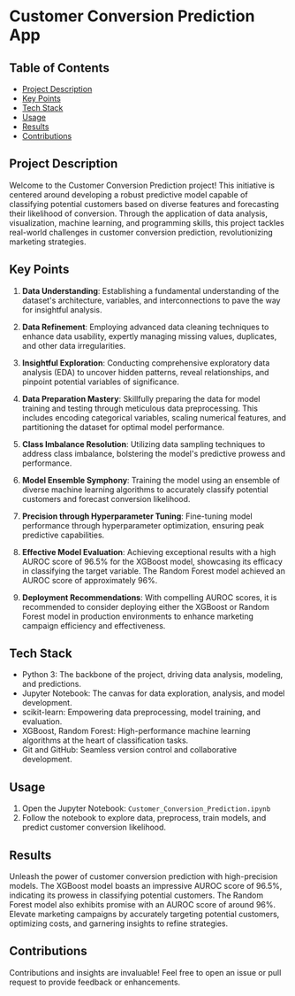 # Customer Conversion Prediction App


## Table of Contents
- [Project Description](#project-description)
- [Key Points](#key-points)
- [Tech Stack](#tech-stack)
- [Usage](#usage)
- [Results](#results)
- [Contributions](#contributions)


## Project Description
Welcome to the Customer Conversion Prediction project! This initiative is centered around developing a robust predictive model capable of classifying potential customers based on diverse features and forecasting their likelihood of conversion. Through the application of data analysis, visualization, machine learning, and programming skills, this project tackles real-world challenges in customer conversion prediction, revolutionizing marketing strategies.

## Key Points
1. **Data Understanding**: Establishing a fundamental understanding of the dataset's architecture, variables, and interconnections to pave the way for insightful analysis.

2. **Data Refinement**: Employing advanced data cleaning techniques to enhance data usability, expertly managing missing values, duplicates, and other data irregularities.

3. **Insightful Exploration**: Conducting comprehensive exploratory data analysis (EDA) to uncover hidden patterns, reveal relationships, and pinpoint potential variables of significance.

4. **Data Preparation Mastery**: Skillfully preparing the data for model training and testing through meticulous data preprocessing. This includes encoding categorical variables, scaling numerical features, and partitioning the dataset for optimal model performance.

5. **Class Imbalance Resolution**: Utilizing data sampling techniques to address class imbalance, bolstering the model's predictive prowess and performance.

6. **Model Ensemble Symphony**: Training the model using an ensemble of diverse machine learning algorithms to accurately classify potential customers and forecast conversion likelihood.

7. **Precision through Hyperparameter Tuning**: Fine-tuning model performance through hyperparameter optimization, ensuring peak predictive capabilities.

8. **Effective Model Evaluation**: Achieving exceptional results with a high AUROC score of 96.5% for the XGBoost model, showcasing its efficacy in classifying the target variable. The Random Forest model achieved an AUROC score of approximately 96%.

9. **Deployment Recommendations**: With compelling AUROC scores, it is recommended to consider deploying either the XGBoost or Random Forest model in production environments to enhance marketing campaign efficiency and effectiveness.

## Tech Stack
- Python 3: The backbone of the project, driving data analysis, modeling, and predictions.
- Jupyter Notebook: The canvas for data exploration, analysis, and model development.
- scikit-learn: Empowering data preprocessing, model training, and evaluation.
- XGBoost, Random Forest: High-performance machine learning algorithms at the heart of classification tasks.
- Git and GitHub: Seamless version control and collaborative development.

## Usage
1. Open the Jupyter Notebook: `Customer_Conversion_Prediction.ipynb`
2. Follow the notebook to explore data, preprocess, train models, and predict customer conversion likelihood.

## Results
Unleash the power of customer conversion prediction with high-precision models. The XGBoost model boasts an impressive AUROC score of 96.5%, indicating its prowess in classifying potential customers. The Random Forest model also exhibits promise with an AUROC score of around 96%. Elevate marketing campaigns by accurately targeting potential customers, optimizing costs, and garnering insights to refine strategies.

## Contributions
Contributions and insights are invaluable! Feel free to open an issue or pull request to provide feedback or enhancements.


